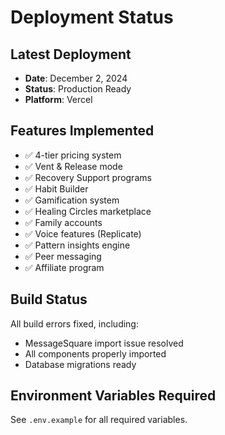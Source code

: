 # Deployment Status

## Latest Deployment
- **Date**: December 2, 2024
- **Status**: Production Ready
- **Platform**: Vercel

## Features Implemented
- ✅ 4-tier pricing system
- ✅ Vent & Release mode
- ✅ Recovery Support programs
- ✅ Habit Builder
- ✅ Gamification system
- ✅ Healing Circles marketplace
- ✅ Family accounts
- ✅ Voice features (Replicate)
- ✅ Pattern insights engine
- ✅ Peer messaging
- ✅ Affiliate program

## Build Status
All build errors fixed, including:
- MessageSquare import issue resolved
- All components properly imported
- Database migrations ready

## Environment Variables Required
See `.env.example` for all required variables.